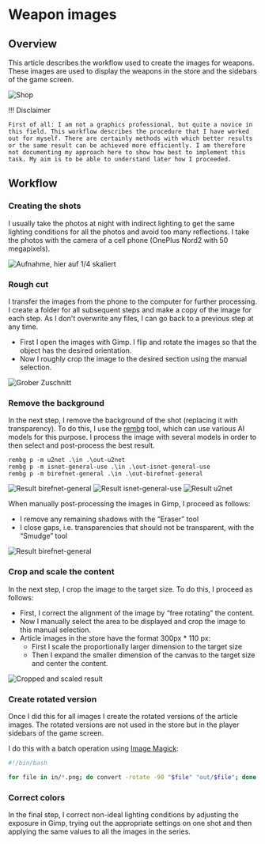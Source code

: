 # Weapon images

## Overview

This article describes the workflow used to create the images for weapons. These images are used to display the weapons in the store and the sidebars of the game screen.

![Shop](/en/media/screenshot-shop.png)

!!! Disclaimer

    First of all: I am not a graphics professional, but quite a novice in this field. This workflow describes the procedure that I have worked out for myself. There are certainly methods with which better results or the same result can be achieved more efficiently. I am therefore not documenting my approach here to show how best to implement this task. My aim is to be able to understand later how I proceeded.

## Workflow

### Creating the shots

I usually take the photos at night with indirect lighting to get the same lighting conditions for all the photos and avoid too many reflections. I take the photos with the camera of a cell phone (OnePlus Nord2 with 50 megapixels).

![Aufnahme, hier auf 1/4 skaliert](/en/media/development/0-09.jpg)

### Rough cut

I transfer the images from the phone to the computer for further processing. I create a folder for all subsequent steps and make a copy of the image for each step. As I don't overwrite any files, I can go back to a previous step at any time.

- First I open the images with Gimp. I flip and rotate the images so that the object has the desired orientation.
- Now I roughly crop the image to the desired section using the manual selection.

![Grober Zuschnitt](/en/media/development/1-09.jpg)

### Remove the background

In the next step, I remove the background of the shot (replacing it with transparency). To do this, I use the [rembg](https://github.com/danielgatis/rembg) tool, which can use various AI models for this purpose. I process the image with several models in order to then select and post-process the best result.

```pwsh
rembg p -m u2net .\in .\out-u2net
rembg p -m isnet-general-use .\in .\out-isnet-general-use
rembg p -m birefnet-general .\in .\out-birefnet-general
```

![Result birefnet-general](/en/media/development/2-birefnet-general.png)
![Result isnet-general-use](/en/media/development/2-isnet-general-use.png)
![Result u2net](/en/media/development/2-u2net.png)

When manually post-processing the images in Gimp, I proceed as follows:

- I remove any remaining shadows with the “Eraser” tool
- I close gaps, i.e. transparencies that should not be transparent, with the “Smudge” tool

![Result birefnet-general](/en/media/development/3-removed-bg-09.png)

### Crop and scale the content

In the next step, I crop the image to the target size. To do this, I proceed as follows:

- First, I correct the alignment of the image by “free rotating” the content.
- Now I manually select the area to be displayed and crop the image to this manual selection.
- Article images in the store have the format 300px * 110 px:
  - First I scale the proportionally larger dimension to the target size
  - Then I expand the smaller dimension of the canvas to the target size and center the content.

![Cropped and scaled result](/en/media/development/result-09.png)

### Create rotated version

Once I did this for all images I create the rotated versions of the article images. The rotated versions are not used in the store but in the player sidebars of the game screen. 

I do this with a batch operation using [Image Magick](https://imagemagick.org/index.php):

```sh
#!/bin/bash

for file in in/*.png; do convert -rotate -90 "$file" "out/$file"; done
```

### Correct colors

In the final step, I correct non-ideal lighting conditions by adjusting the exposure in Gimp, trying out the appropriate settings on one shot and then applying the same values to all the images in the series.
